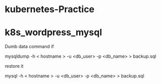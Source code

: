 # kubernetes-Practice
# k8s_wordpress_mysql

Dumb data command if 

mysqldump -h < hostname > -u <db_user> -p <db_name> > backup.sql

restore it 

mysql -h < hostname > -u <db_user> -p <db_name> > backup.sql
